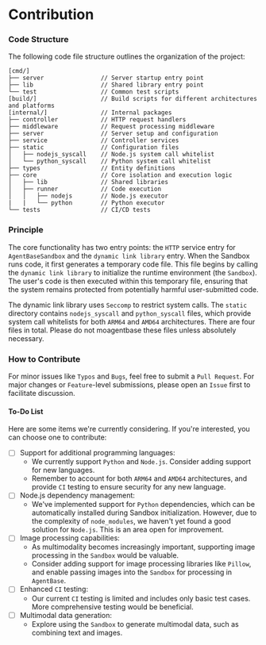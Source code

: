 # Contribution

### Code Structure
The following code file structure outlines the organization of the project:
```
[cmd/]
├── server                // Server startup entry point
├── lib                   // Shared library entry point
└── test                  // Common test scripts
[build/]                  // Build scripts for different architectures and platforms
[internal/]               // Internal packages
├── controller            // HTTP request handlers
├── middleware            // Request processing middleware
├── server                // Server setup and configuration
├── service               // Controller services
├── static                // Configuration files
│   ├── nodejs_syscall    // Node.js system call whitelist
│   └── python_syscall    // Python system call whitelist
├── types                 // Entity definitions
├── core                  // Core isolation and execution logic
│   ├── lib               // Shared libraries
│   ├── runner            // Code execution
│   │   ├── nodejs        // Node.js executor
|   |   └── python        // Python executor
└── tests                 // CI/CD tests
```

### Principle
The core functionality has two entry points: the `HTTP` service entry for `AgentBaseSandbox` and the `dynamic link library` entry. When the Sandbox runs code, it first generates a temporary code file. This file begins by calling the `dynamic link library` to initialize the runtime environment (the `Sandbox`). The user's code is then executed within this temporary file, ensuring that the system remains protected from potentially harmful user-submitted code.

The dynamic link library uses `Seccomp` to restrict system calls. The `static` directory contains `nodejs_syscall` and `python_syscall` files, which provide system call whitelists for both `ARM64` and `AMD64` architectures. There are four files in total. Please do not moagentbase these files unless absolutely necessary.

### How to Contribute
For minor issues like `Typos` and `Bugs`, feel free to submit a `Pull Request`. For major changes or `Feature`-level submissions, please open an `Issue` first to facilitate discussion.

#### To-Do List
Here are some items we're currently considering. If you're interested, you can choose one to contribute:
- [ ] Support for additional programming languages:
    - We currently support `Python` and `Node.js`. Consider adding support for new languages.
    - Remember to account for both `ARM64` and `AMD64` architectures, and provide `CI` testing to ensure security for any new language.
- [ ] Node.js dependency management:
    - We've implemented support for `Python` dependencies, which can be automatically installed during Sandbox initialization. However, due to the complexity of `node_modules`, we haven't yet found a good solution for `Node.js`. This is an area open for improvement.
- [ ] Image processing capabilities:
    - As multimodality becomes increasingly important, supporting image processing in the `Sandbox` would be valuable.
    - Consider adding support for image processing libraries like `Pillow`, and enable passing images into the `Sandbox` for processing in `AgentBase`.
- [ ] Enhanced `CI` testing:
    - Our current `CI` testing is limited and includes only basic test cases. More comprehensive testing would be beneficial.
- [ ] Multimodal data generation:
    - Explore using the `Sandbox` to generate multimodal data, such as combining text and images.